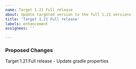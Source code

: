 ```yaml
---
name: Target 1.21 Full release
about: Update targeted version to the full 1.21 versions
title: 'Target 1.21 Full release'
labels: enhancement
assignees: ''

---
```

### Proposed Changes
Target 1.21 Full release - Update gradle properties
